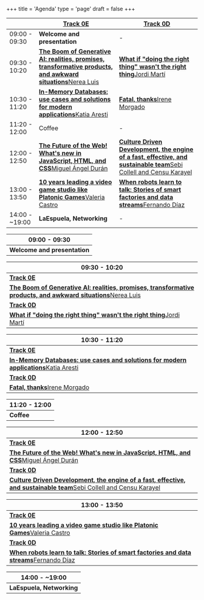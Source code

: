 +++
title = 'Agenda'
type = 'page'
draft = false
+++

<div class="hidden-small table">

|               | [Track 0E](https://www.euskaldunabilbao.com/en/space/room-0e/)                                                                                                                                    | [Track 0D](https://www.euskaldunabilbao.com/en/space/room-0d/)                                                                                                                                            |
| ------------- | ------------------------------------------------------------------------------------------------------------------------------------------ | -------------------------------------------------------------------------------------------------------------------------------------------------- |
| 09:00 - 09:30 | **Welcome and presentation**                                                                                                                           | -                                                                                                                                                  |
| 09:30 - 10:20 | [**The Boom of Generative AI: realities, promises, transformative products, and awkward situations**Nerea Luis](/speakers/nerea-luis#talk) | [**What if "doing the right thing" wasn't the right thing**Jordi Martí](/speakers/jordi-marti#talk)                                                |
| 10:30 - 11:20 | [**In-Memory Databases: use cases and solutions for modern applications**Katia Aresti](/speakers/katia-aresti#talk)                        | [**Fatal, thanks**Irene Morgado](/speakers/irene-morgado#talk)                                                                                     |
| 11:20 - 12:00 | Coffee                                                                                                                                     | -                                                                                                                                                  |
| 12:00 - 12:50 | [**The Future of the Web! What's new in JavaScript, HTML, and CSS**Miguel Ángel Durán](/speakers/miguel-angel-duran#talk)                  | [**Culture Driven Development, the engine of a fast, effective, and sustainable team**Sebi Collell and Censu Karayel](/speakers/sebi-collell#talk) |
| 13:00 - 13:50 | [**10 years leading a video game studio like Platonic Games**Valeria Castro](/speakers/valeria-castro#talk)                                | [**When robots learn to talk: Stories of smart factories and data streams**Fernando Díaz](/speakers/fernando-diaz#talk)                            |
| 14:00 - ~19:00 | **LaEspuela, Networking**                                                                                                                  | -                                                                                                                                                  |

</div>

<div class="hidden-big table">

| 09:00 - 09:30    |
| ---------------- |
| **Welcome and presentation** |

| 09:30 - 10:20                                                                                                                              |
| ------------------------------------------------------------------------------------------------------------------------------------------ |
| **[Track 0E](https://www.euskaldunabilbao.com/en/space/room-0e/)**                                                                                                                                 |
| [**The Boom of Generative AI: realities, promises, transformative products, and awkward situations**Nerea Luis](/speakers/nerea-luis#talk) |
| **[Track 0D](https://www.euskaldunabilbao.com/en/space/room-0d/)**                                                                                                                                 |
| [**What if "doing the right thing" wasn't the right thing**Jordi Martí](/speakers/jordi-marti#talk)                                        |

| 10:30 - 11:20                                                                                                       |
| ------------------------------------------------------------------------------------------------------------------- |
| **[Track 0E](https://www.euskaldunabilbao.com/en/space/room-0e/)**                                                                                                          |
| [**In-Memory Databases: use cases and solutions for modern applications**Katia Aresti](/speakers/katia-aresti#talk) |
| **[Track 0D](https://www.euskaldunabilbao.com/en/space/room-0d/)**                                                                                                          |
| [**Fatal, thanks**Irene Morgado](/speakers/irene-morgado#talk)                                                      |

| 11:20 - 12:00 |
| ------------- |
| **Coffee**    |

| 12:00 - 12:50                                                                                                                                      |
| -------------------------------------------------------------------------------------------------------------------------------------------------- |
| **[Track 0E](https://www.euskaldunabilbao.com/en/space/room-0e/)**                                                                                                                                         |
| [**The Future of the Web! What's new in JavaScript, HTML, and CSS**Miguel Ángel Durán](/speakers/miguel-angel-duran#talk)                          |
| **[Track 0D](https://www.euskaldunabilbao.com/en/space/room-0d/)**                                                                                                                                         |
| [**Culture Driven Development, the engine of a fast, effective, and sustainable team**Sebi Collell and Censu Karayel](/speakers/sebi-collell#talk) |

| 13:00 - 13:50                                                                                                           |
| ----------------------------------------------------------------------------------------------------------------------- |
| **[Track 0E](https://www.euskaldunabilbao.com/en/space/room-0e/)**                                                                                                              |
| [**10 years leading a video game studio like Platonic Games**Valeria Castro](/speakers/valeria-castro#talk)             |
| **[Track 0D](https://www.euskaldunabilbao.com/en/space/room-0d/)**                                                                                                              |
| [**When robots learn to talk: Stories of smart factories and data streams**Fernando Díaz](/speakers/fernando-diaz#talk) |

| 14:00 - ~19:00             |
| ------------------------- |
| **LaEspuela, Networking** |

</div>
